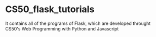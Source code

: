 # CS50_flask_tutorials
It contains all of the programs of Flask, which are developed throught CS50's Web Programming with Python and Javascript
